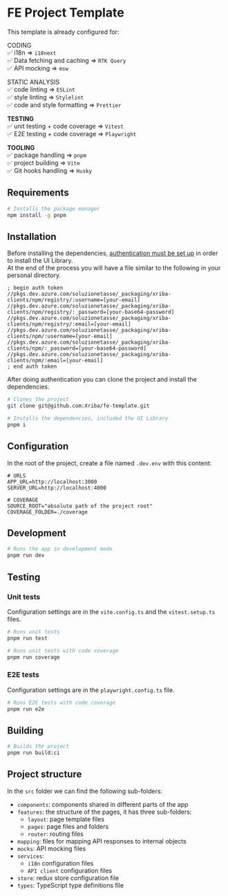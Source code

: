 # FE Project Template

This template is already configured for:

CODING<br>
&#x2705; i18n =>  `i18next`<br>
&#x2705; Data fetching and caching =>  `RTK Query`<br>
&#x2705; API mocking =>  `msw`<br>

STATIC ANALYSIS<br>
&#x2705; code linting =>  `ESLint`<br>
&#x2705; style linting =>  `Stylelint`<br>
&#x2705; code and style formatting =>  `Prettier`<br>

**TESTING**<br>
&#x2705; unit testing + code coverage =>  `Vitest`<br>
&#x2705; E2E testing + code coverage =>  `Playwright`<br>

**TOOLING**<br>
&#x2705; package handling =>  `pnpm`<br>
&#x2705; project building =>  `Vite`<br>
&#x2705; Git hooks handling =>  `Husky`<br>

## Requirements

```bash
# Installs the package manager
npm install -g pnpm
```

## Installation
Before installing the dependencies, [authentication must be set up](https://docs.microsoft.com/en-us/azure/devops/artifacts/get-started-npm?view=azure-devops&tabs=Windows#set-up-authentication-on-your-development-machine) in order to install the UI Library.<br>
At the end of the process you will have a file similar to the following in your personal directory.

```config
; begin auth token
//pkgs.dev.azure.com/soluzionetasse/_packaging/xriba-clients/npm/registry/:username=[your-email]
//pkgs.dev.azure.com/soluzionetasse/_packaging/xriba-clients/npm/registry/:_password=[your-base64-password]
//pkgs.dev.azure.com/soluzionetasse/_packaging/xriba-clients/npm/registry/:email=[your-email]
//pkgs.dev.azure.com/soluzionetasse/_packaging/xriba-clients/npm/:username=[your-email]
//pkgs.dev.azure.com/soluzionetasse/_packaging/xriba-clients/npm/:_password=[your-base64-password]
//pkgs.dev.azure.com/soluzionetasse/_packaging/xriba-clients/npm/:email=[your-email]
; end auth token
```

After doing authentication you can clone the project and install the dependencies.

```bash
# Clones the project
git clone git@github.com:Xriba/fe-template.git

# Installs the dependencies, included the UI Library
pnpm i
```

## Configuration

In the root of the project, create a file named `.dev.env` with this content:

```dotenv
# URLS
APP_URL=http://localhost:3000
SERVER_URL=http://localhost:4000

# COVERAGE
SOURCE_ROOT="absolute path of the project root"
COVERAGE_FOLDER=./coverage
```

## Development

```bash
# Runs the app in development mode
pnpm run dev
```

## Testing

### Unit tests

Configuration settings are in the `vite.config.ts` and the
`vitest.setup.ts` files.

```bash
# Runs unit tests
pnpm run test

# Runs unit tests with code coverage
pnpm run coverage
```

### E2E tests

Configuration settings are in the `playwright.config.ts` file.

```bash
# Runs E2E tests with code coverage
pnpm run e2e
```

## Building

```bash
# Builds the project
pnpm run build:ci
```
## Project structure
In the `src` folder we can find the following sub-folders:
- `components`: components shared in different parts of the app
- `features`: the structure of the pages, it has three sub-folders:
  - `layout`: page template files
  - `pages`: page files and folders
  - `router`: routing files
- `mapping`: files for mapping API responses to internal objects
- `mocks`: API mocking files
- `services`:
  - `i18n` configuration files
  - `API client` configuration files
- `store`: redux store configuration file
- `types`: TypeScript type definitions file
